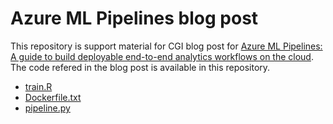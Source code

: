 # Azure ML Pipelines blog post

This repository is support material for CGI blog post for [Azure ML Pipelines: A guide to build deployable end-to-end analytics workflows on the cloud](https://www.cgi.com/fi/fi/blogi/azure-ml-pipelines). 
The code refered in the blog post is available in this repository.

- [train.R](train.R)
- [Dockerfile.txt](Dockerfile.txt)
- [pipeline.py](pipeline.py)

